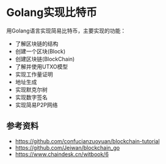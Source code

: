 # Golang实现比特币
用Golang语言实现简易比特币，主要实现的功能：
- 了解区块链的结构
- 创建一个区块(Block)
- 创建区块链(BlockChain)
- 了解并使用UTXO模型
- 实现工作量证明
- 地址生成
- 实现默克尔树
- 实现数字签名
- 实现简易P2P网络
## 参考资料 
*  https://github.com/confucianzuoyuan/blockchain-tutorial
*  https://github.com/Jeiwan/blockchain_go
*  https://www.chaindesk.cn/witbook/6
